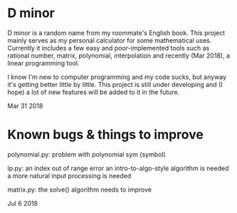 # D minor

D minor is a random name from my roommate's English book. This project
mainly serves as my personal calculator for some mathematical uses.
Currently it includes a few easy and poor-implemented tools such as
rational number, matrix, polynomial, interpolation and recently (Mar
2018), a linear programming tool.

I know I'm new to computer programming and my code sucks, but anyway it's
getting better little by little. This project is still under developing
and (I hope) a lot of new features will be added to it in the future.

Mar 31 2018

# Known bugs & things to improve

polynomial.py:
	problem with polynomial sym (symbol)

lp.py:
	an index out of range error
	an intro-to-algo-style algorithm is needed
	a more natural input processing is needed

matrix.py:
	the solve() algorithm needs to improve

Jul 6 2018
